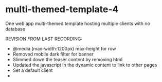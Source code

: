 # multi-themed-template-4
One web app multi-themed template hosting multiple clients with no database


REVISION FROM LAST RECORDING:
- @media (max-width:1200px) max-height for row
- Removed mobile dark filter for banner
- Slimmed down the teaser content by removing html
- Updated the javascript in the dynamic content to link to other pages
- Set a default client
- 
